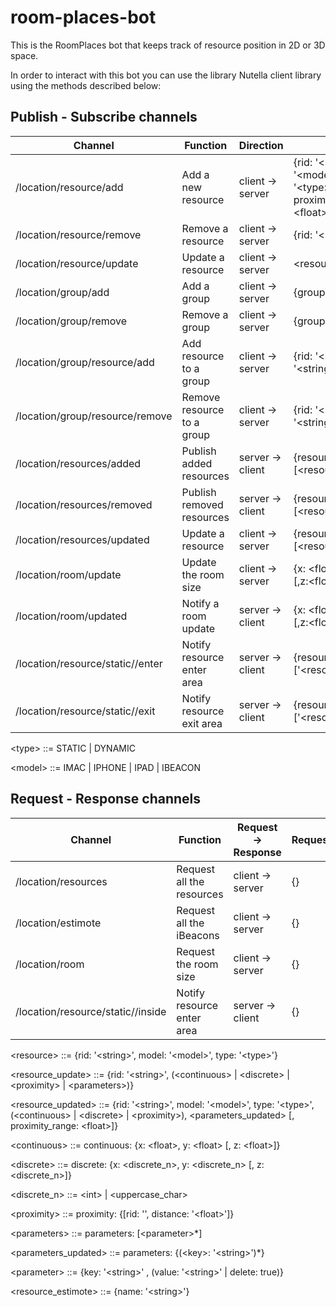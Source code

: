 # room-places-bot
This is the RoomPlaces bot that keeps track of resource position in 2D or 3D space.

In order to interact with this bot you can use the library Nutella client library using the methods described below:

## Publish - Subscribe channels

| Channel                               | Function                   | Direction         | Content                                        |
| ------------------------------------- | -------------------------- | ----------------- | ---------------------------------------------- |
| /location/resource/add                | Add a new resource         | client -> server  | {rid: '\<string\>', model: '\<model\>', type: '\<type\>'[, proximity_range: \<float\>]}  |
| /location/resource/remove             | Remove a resource          | client -> server  | {rid: '\<string\>'}                            |
| /location/resource/update             | Update a resource          | client -> server  | \<resource_update\>                            |
| /location/group/add                   | Add a group                | client -> server  | {group: '\<string\>'}                          |
| /location/group/remove                | Remove a group             | client -> server  | {group: '\<string\>'}                          |
| /location/group/resource/add          | Add resource to a group    | client -> server  | {rid: '\<string\>', group: '\<string\>'}       |
| /location/group/resource/remove       | Remove resource to a group | client -> server  | {rid: '\<string\>', group: '\<string\>'}       |
| /location/resources/added             | Publish added resources    | server -> client  | {resources: [\<resource\>*]}                   |
| /location/resources/removed           | Publish removed resources  | server -> client  | {resources: [\<resource\>*]}                   |
| /location/resources/updated           | Update a resource          | client -> server  | {resources: [\<resource_updated\>*]}           |
| /location/room/update                 | Update the room size       | client -> server  | {x: \<float\>, y: \<float\> [,z:\<float\>]}    |
| /location/room/updated                | Notify a room update       | server -> client  | {x: \<float\>, y: \<float\> [,z:\<float\>]}    |
| /location/resource/static/<rid>/enter | Notify resource enter area | server -> client  | {resources: ['\<resource\>'*]}                 |
| /location/resource/static/<rid>/exit  | Notify resource exit area  | server -> client  | {resources: ['\<resource\>'*]}                 |

\<type\> ::= STATIC | DYNAMIC 

\<model\> ::= IMAC | IPHONE | IPAD | IBEACON

## Request - Response channels

| Channel                               | Function                   | Request -> Response | Request       | Response                                   |
| ------------------------------------- | -------------------------- | ------------------- | ------------- | ------------------------------------------ |
| /location/resources                   | Request all the resources  | client -> server    | {}            | {resources: [\<resource\>*]}               |
| /location/estimote                    | Request all the iBeacons   | client -> server    | {}            | {resources: [\<resource_estimote\>*]}      |
| /location/room                        | Request the room size      | client -> server    | {}            | {x: \<float\>, y: \<float\> [,z:\<float\>]}|
| /location/resource/static/<rid>/inside| Notify resource enter area | server -> client    | {}            | {resources: ['\<resource\>'*]}             |


\<resource\> ::= {rid: '\<string\>', model: '\<model\>', type: '\<type\>'}

\<resource_update\> ::= {rid: '\<string\>', (\<continuous\> | \<discrete\> | \<proximity\> | \<parameters\>)}

\<resource_updated\> ::= {rid: '\<string\>', model: '\<model\>', type: '\<type\>', (\<continuous\> | \<discrete\> | \<proximity\>), \<parameters_updated\> [, proximity_range: \<float\>]}

\<continuous\> ::= continuous: {x: \<float\>,  y: \<float\> [, z: \<float\>]}

\<discrete\> ::= discrete: {x: \<discrete_n\>,  y: \<discrete_n\> [, z: \<discrete_n\>]}

\<discrete_n\> ::= \<int\> | \<uppercase_char\>

\<proximity\> ::= proximity: {[rid: '', distance: '\<float\>']}

\<parameters\> ::= parameters: [\<parameter>*]

\<parameters_updated\> ::= parameters: {(\<key\>: '\<string\>')*}

\<parameter\> ::= {key: '\<string\>' , (value: '\<string\>' | delete: true)}


\<resource_estimote\> ::= {name: '\<string\>'}
